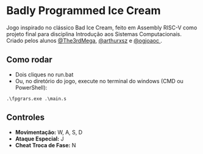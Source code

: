 # Badly Programmed Ice Cream
Jogo inspirado no clássico Bad Ice Cream, feito em Assembly RISC-V como projeto final para disciplina Introdução aos Sistemas Computacionais.
Criado pelos alunos [@The3rdMega](https://github.com/The3rdMega), [@arthurxsz](https://github.com/arthurxsz) e [@ogjoaoc ](https://github.com/ogjoaoc).

## Como rodar
+ Dois cliques no run.bat
+ Ou, no diretório do jogo, execute no terminal do windows (CMD ou PowerShell):
```
.\fpgrars.exe .\main.s
```
## Controles

+ **Movimentação:** W, A, S, D
+ **Ataque Especial:** J
+ **Cheat Troca de Fase:** N
